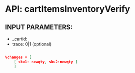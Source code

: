 # API: cartItemsInventoryVerify




## INPUT PARAMETERS: ##
  * _cartid: 
  * trace: 0|1	(optional)

```json

%changes = [
	[ sku1: newqty, sku2:newqty ]
	]
```
